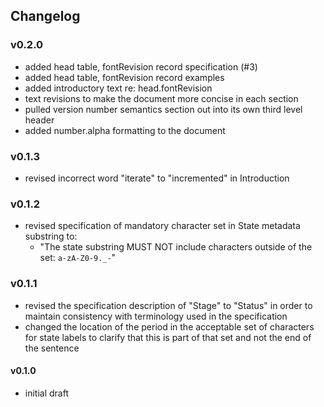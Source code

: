 ## Changelog

### v0.2.0

- added head table, fontRevision record specification (#3)
- added head table, fontRevision record examples
- added introductory text re: head.fontRevision
- text revisions to make the document more concise in each section
- pulled version number semantics section out into its own third level header
- added number.alpha formatting to the document

### v0.1.3

- revised incorrect word "iterate" to "incremented" in Introduction

### v0.1.2

- revised specification of mandatory character set in State metadata substring to:
	- "The state substring MUST NOT include characters outside of the set: `a-zA-Z0-9._-`"

### v0.1.1

- revised the specification description of "Stage" to "Status" in order to maintain consistency with terminology used in the specification
- changed the location of the period in the acceptable set of characters for state labels to clarify that this is part of that set and not the end of the sentence

#### v0.1.0

- initial draft